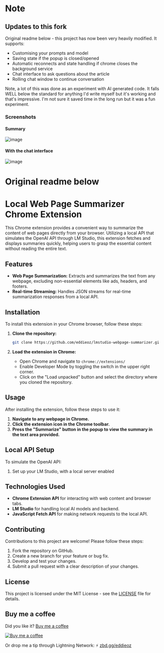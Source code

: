 # Note

## Updates to this fork

Original readme below - this project has now been very heavily modified. It supports:

* Customising your prompts and model
* Saving state if the popup is closed/opened
* Automatic reconnects and state handling if chrome closes the background service
* Chat interface to ask questions about the article
* Rolling chat window to continue conversation

Note, a lot of this was done as an experiment with AI generated code. It falls WELL below the standard for anything I'd write myself but it's working and that's impressive. I'm not sure it saved time in the long run but it was a fun experiment.

### Screenshots

#### Summary

![image](https://github.com/user-attachments/assets/bbd57a1f-2143-4532-9379-6e1d0c045c07)

#### With the chat interface

![image](https://github.com/user-attachments/assets/a8476895-6d85-4d7d-a3ea-17df068c3ee8)


# Original readme below

# Local Web Page Summarizer Chrome Extension

This Chrome extension provides a convenient way to summarize the content of web pages directly from your browser. Utilizing a local API that simulates the OpenAI API through LM Studio, this extension fetches and displays summaries quickly, helping users to grasp the essential content without reading the entire text.

## Features

- **Web Page Summarization:** Extracts and summarizes the text from any webpage, excluding non-essential elements like ads, headers, and footers.
- **Real-time Streaming:** Handles JSON streams for real-time summarization responses from a local API.

## Installation

To install this extension in your Chrome browser, follow these steps:

1. **Clone the repository:**
   ```bash
   git clone https://github.com/eddieoz/lmstudio-webpage-summarizer.git
   ```

2. **Load the extension in Chrome:**
   - Open Chrome and navigate to `chrome://extensions/`
   - Enable Developer Mode by toggling the switch in the upper right corner.
   - Click on the "Load unpacked" button and select the directory where you cloned the repository.

## Usage

After installing the extension, follow these steps to use it:

1. **Navigate to any webpage in Chrome.**
2. **Click the extension icon in the Chrome toolbar.**
3. **Press the "Summarize" button in the popup to view the summary in the text area provided.**

## Local API Setup

To simulate the OpenAI API:

1. Set up your LM Studio, with a local server enabled

## Technologies Used

- **Chrome Extension API** for interacting with web content and browser tabs.
- **LM Studio** for handling local AI models and backend.
- **JavaScript Fetch API** for making network requests to the local API.

## Contributing

Contributions to this project are welcome! Please follow these steps:

1. Fork the repository on GitHub.
2. Create a new branch for your feature or bug fix.
3. Develop and test your changes.
4. Submit a pull request with a clear description of your changes.

## License

This project is licensed under the MIT License - see the [LICENSE](LICENSE) file for details.

## Buy me a coffee
Did you like it? [Buy me a coffee](https://www.buymeacoffee.com/eddieoz)

[![Buy me a coffee](https://ipfs.io/ipfs/QmR6W4L3XiozMQc3EjfFeqSkcbu3cWnhZBn38z2W2FuTMZ?filename=buymeacoffee.webp)](https://www.buymeacoffee.com/eddieoz)

Or drop me a tip through Lightning Network: ⚡ [zbd.gg/eddieoz](https://zbd.gg/eddieoz)
